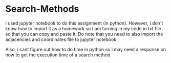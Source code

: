 # Search-Methods


I used jupyter notebook to do this assignment (in python). However, I don't know how to import it as a homework so I am turning in my code in txt file so that you can copy and paste it. Do note that you need to also import the adjacencies and coordinates file to jupyter notebook



Also, i cant figure out how to do time in python so i may need a response on how to get the execution time of a search method

